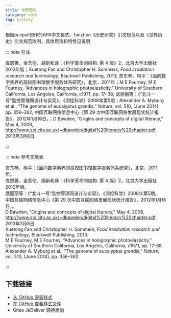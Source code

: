 ```yaml
--- 
title: 世界历史 
category: note 
tag: history 
--- 
```


<!-- 此文件由脚本自动生成，请勿手动修改！ -->  

根据pulipuli制作的APA中文格式、fanzhen《历史研究》引文规范以及《世界历史》引文规范改制，具体用法和特性见说明  

::: note 引注  

库恩著，金吾伦、胡新和译：《科学革命的结构: 第 4 版》2，北京大学出版社2012年版；Xuetong Fan and Christopher H. Sommers, <i>Food irradiation research and technology</i>, Blackwell Publishing, 2013; 贾东琴、柯平：《面向数字素养的高校图书馆数字服务体系研究》，北京，2011年；M E Fourney, M E Fourney, “Advances in holographic photoelasticity,” University of Southern California, Los Angeles, California, c1971, pp. 17–38; 武丽丽等：《“北斗一号”监控管理网设计与实现》，《测绘科学》2008年第5期；Alexander A. Myburg et al., “The genome of eucalyptus grandis,” <i>Nature</i>, vol. 510, (June 2014), pp. 356–362; 中国互联网络信息中心《第 29 次中国互联网络发展现状统计报告》，2012年1月16日，；D Bawden, “Origins and concepts of digital literacy,” May 4, 2008, <a href="http://www.soi.city.ac.uk/~dbawden/digital%20literacy%20chapter.pdf">http://www.soi.city.ac.uk/~dbawden/digital%20literacy%20chapter.pdf</a>, 2013年3月8日.  

:::  

::: note 参考文献表  

<div class="csl-bib-body maxoffset-0 second-field-align-false hangingindent-false">
  <div class="csl-entry">贾东琴、柯平：《面向数字素养的高校图书馆数字服务体系研究》，北京，2011年。</div>
  <div class="csl-entry">库恩著，金吾伦、胡新和译：《科学革命的结构: 第 4 版》2，北京大学出版社2012年版。</div>
  <div class="csl-entry">武丽丽等：《“北斗一号”监控管理网设计与实现》，《测绘科学》2008年第5期。</div>
  <div class="csl-entry">中国互联网络信息中心《第 29 次中国互联网络发展现状统计报告》，2012年1月16日，。</div>
  <div class="csl-entry">D Bawden, “Origins and concepts of digital literacy,” May 4, 2008, <a href="http://www.soi.city.ac.uk/~dbawden/digital%20literacy%20chapter.pdf">http://www.soi.city.ac.uk/~dbawden/digital%20literacy%20chapter.pdf</a>, 2013年3月8日.</div>
  <div class="csl-entry">Xuetong Fan and Christopher H. Sommers, <i>Food irradiation research and technology</i>, Blackwell Publishing, 2013.</div>
  <div class="csl-entry">M E Fourney, M E Fourney, “Advances in holographic photoelasticity,” University of Southern California, Los Angeles, California, c1971, pp. 17–38.</div>
  <div class="csl-entry">Alexander A. Myburg et al., “The genome of eucalyptus grandis,” <i>Nature</i>, vol. 510, (June 2014), pp. 356–362.</div>
</div>  

:::  

<!-- more -->  

## 下载链接  

- [从 GitHub 安装样式](https://github.com/zotero-cn/styles/./raw/main/src/world-history/world-history.csl)  
- [在 GitHub 查看样式文件](https://github.com/zotero-cn/styles/./tree/main/src/world-history/world-history.csl)  
- Gitee JsDeliver 源待添加  
